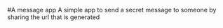 #A message app
A simple app to send a secret message to someone by sharing the url that is generated